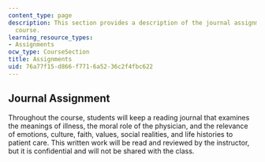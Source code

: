 ```yaml
---
content_type: page
description: This section provides a description of the journal assignment for the
  course.
learning_resource_types:
- Assignments
ocw_type: CourseSection
title: Assignments
uid: 76a77f15-d866-f771-6a52-36c2f4fbc622
---
```


Journal Assignment
------------------

Throughout the course, students will keep a reading journal that examines the meanings of illness, the moral role of the physician, and the relevance of emotions, culture, faith, values, social realities, and life histories to patient care. This written work will be read and reviewed by the instructor, but it is confidential and will not be shared with the class.